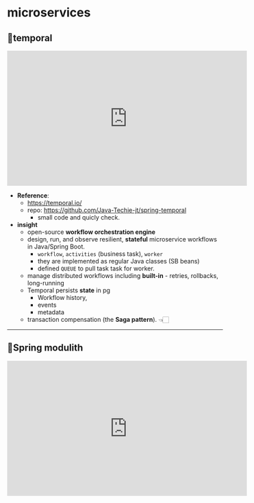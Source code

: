# microservices

## 🔶temporal

<iframe width="560" height="315" src="https://www.youtube.com/embed/zVfOa7z-Gdo?si=n0AgZB9KHULQdd2v" 
title="YouTube video player" frameborder="0" allow="accelerometer; autoplay; clipboard-write; 
encrypted-media; gyroscope; picture-in-picture; web-share" referrerpolicy="strict-origin-when-cross-origin" allowfullscreen></iframe>

- **Reference**:
  - https://temporal.io/
  - repo: https://github.com/Java-Techie-jt/spring-temporal
    - small code and quicly check.
- **insight**
  - open-source **workflow orchestration engine**
  - design, run, and observe resilient, **stateful** microservice workflows in Java/Spring Boot.
    - `workflow`, `activities` (business task), `worker`
    - they are implemented as regular Java classes (SB beans)
    - defined `QUEUE` to pull task task for worker.
  - manage distributed workflows including **built-in** - retries, rollbacks, long-running
  - Temporal persists **state** in pg
    - Workflow history, 
    - events
    - metadata
  - transaction compensation (the **Saga pattern**). 👈🏻


---
## 🔶Spring modulith

<iframe width="560" height="315" src="https://www.youtube.com/embed/5SwaWowtU30?si=k1p0gjgCcVVYPog2" 
title="YouTube video player" frameborder="0" allow="accelerometer; autoplay; clipboard-write; 
encrypted-media; gyroscope; picture-in-picture; web-share" referrerpolicy="strict-origin-when-cross-origin" allowfullscreen></iframe>